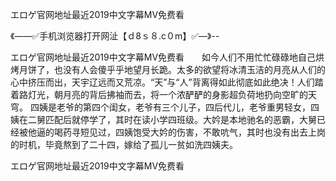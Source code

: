 エロゲ官网地址最近2019中文字幕MV免费看

《——✅手机浏览器打开网沚【ｄ8ｓ８.c０m】✅—》--

エロゲ官网地址最近2019中文字幕MV免费看　　如今人们不用忙忙碌碌地自己烘烤月饼了，也没有人会傻乎乎地望月长跪。太多的欲望将冰清玉洁的月亮从人们的心中挤压而出，天宇辽远而又荒凉。“天”与“人”背离得如此彻底如此绝决！人们踏着路灯光，朝月亮的背后拂袖而去，将一个浓酽酽的身影超负荷地扔向空旷的天穹。
	四姨是老爷的第四个闺女，老爷有三个儿子，四后代儿，老爷重男轻女，四姨在二舅匹配后就停学了，其时在读小学四班级。大妗是本地驰名的恶霸，大舅已经被他逼的喝药寻短见过，四姨饱受大妗的伤害，不敢吭气，其时也没有出去上岗的时机，毕竟熬到了二十四，嫁给了孤儿一贫如洗四姨夫。





エロゲ官网地址最近2019中文字幕MV免费看
